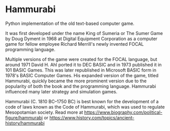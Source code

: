 # Hammurabi
Python implementation of the old text-based computer game.

It was first developed under the name King of Sumeria or The Sumer Game by Doug Dyment in 1968 at Digital Equipment Corporation as a computer game for fellow employee Richard Merrill's newly invented FOCAL programming language.

Multiple versions of the game were created for the FOCAL language, but around 1971 David H. Ahl ported it to DEC BASIC and in 1973 published it in 101 BASIC Games. This was later republished in Microsoft BASIC form in 1978's BASIC Computer Games. His expanded version of the game, titled Hammurabi, quickly became the more prominent version due to the popularity of both the book and the programming language. Hammurabi influenced many later strategy and simulation games.

Hammurabi (C. 1810 BC–1750 BC) is best known for the development of a code of laws known as the Code of Hammurabi, which was used to regulate Mesopotamian society.  Read more at https://www.biography.com/political-figure/hammurabi or https://www.history.com/topics/ancient-history/hammurabi 
